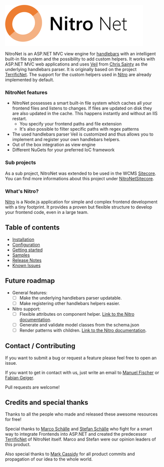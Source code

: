 ![NitroNet Logo](docs/logo.png)

NitroNet is an ASP.NET MVC view engine for [handlebars](http://handlebarsjs.com) with an intelligent built-in file system and the possibility to add custom helpers. It works with ASP.NET MVC web applications and uses [Veil](https://github.com/csainty/Veil/tree/master/Src/Veil.Handlebars) from [Chris Sainty](https://github.com/csainty) as the underlying handlebars parser. It is originally based on the project [TerrificNet](https://github.com/namics/TerrificNet).
The support for the custom helpers used in [Nitro](https://github.com/namics/generator-nitro/) are already implemented by default.

### NitroNet features
- NitroNet possesses a smart built-in file system which caches all your frontend files and listens to changes. If files are updated on disk they are also updated in the cache. This happens instantly and without an IIS restart.
	- You specify your frontend paths and file extension
	- It's also possible to filter specific paths with regex patterns
- The used handlebars parser Veil is customized and thus allows you to implement and register your own handlebars helpers.
- Out of the box integration as view engine
- Different NuGets for your preferred IoC framework

### Sub projects
As a sub project, NitroNet was extended to be used in the WCMS [Sitecore](http://www.sitecore.net). You can find more informations about this project under [NitroNetSitecore](https://github.com/namics/NitroNetSitecore).

### What's Nitro?
[Nitro](https://github.com/namics/generator-nitro/) is a Node.js application for simple and complex frontend development with a tiny footprint. It provides a proven but flexible structure to develop your frontend code, even in a large team.

## Table of contents
- [Installation](docs/installation.md)
- [Configuration](docs/configuration.md)
- [Getting started](docs/getting-started.md)
- [Samples](docs/samples.md)
- [Release Notes](https://github.com/namics/NitroNet/releases)
- [Known Issues](docs/known-issues.md)

## Future roadmap
- General features:
	- [ ] Make the underlying handlebars parser updatable.
	- [ ] Make registering other handlebars helpers easier.

- Nitro support:
	- [ ] Flexible attributes on component helper. [Link to the Nitro documentation](https://github.com/namics/generator-nitro/blob/master/generators/app/templates/project/docs/nitro.md#render-patterns).
	- [ ] Generate and validate model classes from the schema.json
	- [ ] Render patterns with children. [Link to the Nitro documentation](https://github.com/namics/generator-nitro/blob/master/generators/app/templates/project/docs/nitro.md#render-patterns-with-children).

## Contact / Contributing
If you want to submit a bug or request a feature please feel free to open an issue.

If you want to get in contact with us, just write an email to [Manuel Fischer](https://github.com/hombreDelPez) or [Fabian Geiger](https://github.com/naibafch).

Pull requests are welcome!

## Credits and special thanks
Thanks to all the people who made and released these awesome resources for free!

Special thanks to [Marco Schälle](https://github.com/marcoschaelle) and [Stefan Schälle](https://github.com/schaelle) who fight for a smart way to integrate Frontends into ASP.NET and created the predecessor [TerrificNet](https://github.com/namics/TerrificNet) of NitroNet itself. Marco and Stefan were our opinion leaders of this product.

Also special thanks to [Mark Cassidy](https://github.com/cassidydotdk) for all product commits and propagation of our idea to the whole world.